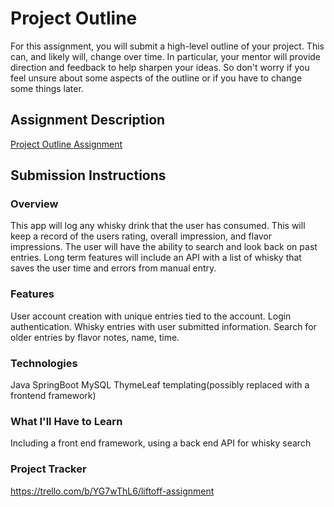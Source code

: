 # Project Outline
For this assignment, you will submit a high-level outline of your project. This can, and likely will, change over time. In particular, your mentor will provide direction and feedback to help sharpen your ideas. So don't worry if you feel unsure about some aspects of the outline or if you have to change some things later.

## Assignment Description
[Project Outline Assignment](https://education.launchcode.org/liftoff/modules/assignments/project-outline)

## Submission Instructions

### Overview
This app will log any whisky drink that the user has consumed. This will keep a record of the users rating, overall impression, and flavor impressions. The user will have the ability to search and look back on past entries. Long term features will include an API with a list of whisky that saves the user time and errors from manual entry. 
### Features
User account creation with unique entries tied to the account.
Login authentication.
Whisky entries with user submitted information.
Search for older entries by flavor notes, name, time.

### Technologies

Java 
SpringBoot
MySQL
ThymeLeaf templating(possibly replaced with a frontend framework)


### What I'll Have to Learn
Including a front end framework, using a back end API for whisky search
### Project Tracker
https://trello.com/b/YG7wThL6/liftoff-assignment

